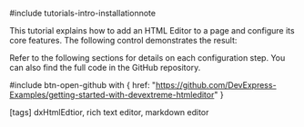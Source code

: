 #include tutorials-intro-installationnote

This tutorial explains how to add an HTML Editor to a page and configure its core features. The following control demonstrates the result:

<div class="simulator-desktop-container" data-view="/Content/Applications/24_1/GettingStartedWith/HtmlEditor/index.html, /Content/Applications/24_1/GettingStartedWith/HtmlEditor/index.js, /Content/Applications/24_1/GettingStartedWith/HtmlEditor/index.css"></div>

Refer to the following sections for details on each configuration step. You can also find the full code in the GitHub repository.

#include btn-open-github with {
    href: "https://github.com/DevExpress-Examples/getting-started-with-devextreme-htmleditor"
}

[tags] dxHtmlEdtior, rich text editor, markdown editor
